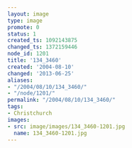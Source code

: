```yaml
---
layout: image
type: image
promote: 0
status: 1
created_ts: 1092143875
changed_ts: 1372159446
node_id: 1201
title: '134_3460'
created: '2004-08-10'
changed: '2013-06-25'
aliases:
- "/2004/08/10/134_3460/"
- "/node/1201/"
permalink: "/2004/08/10/134_3460/"
tags:
- Christchurch
images:
- src: image/images/134_3460-1201.jpg
  name: 134_3460-1201.jpg
---
```


